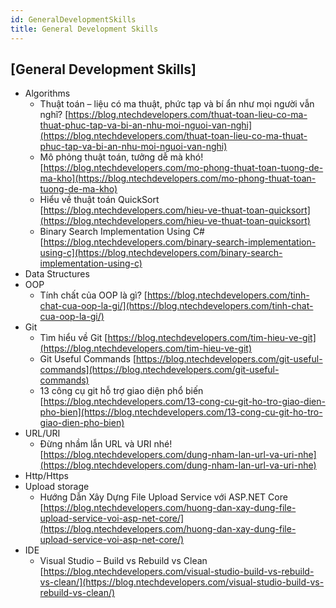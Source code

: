 ```yaml
---
id: GeneralDevelopmentSkills
title: General Development Skills
---
```


## [General Development Skills]

- Algorithms
    + Thuật toán – liệu có ma thuật, phức tạp và bí ẩn như mọi người vẫn nghĩ? [https://blog.ntechdevelopers.com/thuat-toan-lieu-co-ma-thuat-phuc-tap-va-bi-an-nhu-moi-nguoi-van-nghi](https://blog.ntechdevelopers.com/thuat-toan-lieu-co-ma-thuat-phuc-tap-va-bi-an-nhu-moi-nguoi-van-nghi)
    + Mô phỏng thuật toán, tưởng dễ mà khó! [https://blog.ntechdevelopers.com/mo-phong-thuat-toan-tuong-de-ma-kho](https://blog.ntechdevelopers.com/mo-phong-thuat-toan-tuong-de-ma-kho)
    + Hiểu về thuật toán QuickSort [https://blog.ntechdevelopers.com/hieu-ve-thuat-toan-quicksort](https://blog.ntechdevelopers.com/hieu-ve-thuat-toan-quicksort)
    + Binary Search Implementation Using C# [https://blog.ntechdevelopers.com/binary-search-implementation-using-c](https://blog.ntechdevelopers.com/binary-search-implementation-using-c)
- Data Structures
- OOP
    + Tính chất của OOP là gì? [https://blog.ntechdevelopers.com/tinh-chat-cua-oop-la-gi/](https://blog.ntechdevelopers.com/tinh-chat-cua-oop-la-gi/)
- Git
    + Tìm hiểu về Git [https://blog.ntechdevelopers.com/tim-hieu-ve-git](https://blog.ntechdevelopers.com/tim-hieu-ve-git)
    + Git Useful Commands [https://blog.ntechdevelopers.com/git-useful-commands](https://blog.ntechdevelopers.com/git-useful-commands)
    + 13 công cụ git hỗ trợ giao diện phổ biến [https://blog.ntechdevelopers.com/13-cong-cu-git-ho-tro-giao-dien-pho-bien](https://blog.ntechdevelopers.com/13-cong-cu-git-ho-tro-giao-dien-pho-bien)
- URL/URI
    + Đừng nhầm lẫn URL và URI nhé! [https://blog.ntechdevelopers.com/dung-nham-lan-url-va-uri-nhe](https://blog.ntechdevelopers.com/dung-nham-lan-url-va-uri-nhe)
- Http/Https
- Upload storage
    + Hướng Dẫn Xây Dựng File Upload Service với ASP.NET Core [https://blog.ntechdevelopers.com/huong-dan-xay-dung-file-upload-service-voi-asp-net-core/](https://blog.ntechdevelopers.com/huong-dan-xay-dung-file-upload-service-voi-asp-net-core/)
- IDE
    + Visual Studio – Build vs Rebuild vs Clean [https://blog.ntechdevelopers.com/visual-studio-build-vs-rebuild-vs-clean/](https://blog.ntechdevelopers.com/visual-studio-build-vs-rebuild-vs-clean/)